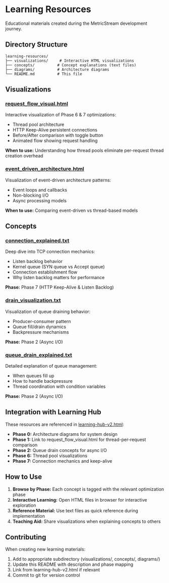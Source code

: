 # Learning Resources

Educational materials created during the MetricStream development journey.

## Directory Structure

```
learning-resources/
├── visualizations/     # Interactive HTML visualizations
├── concepts/          # Concept explanations (text files)
├── diagrams/          # Architecture diagrams
└── README.md          # This file
```

## Visualizations

### [request_flow_visual.html](visualizations/request_flow_visual.html)
Interactive visualization of Phase 6 & 7 optimizations:
- Thread pool architecture
- HTTP Keep-Alive persistent connections
- Before/After comparison with toggle button
- Animated flow showing request handling

**When to use:** Understanding how thread pools eliminate per-request thread creation overhead

### [event_driven_architecture.html](visualizations/event_driven_architecture.html)
Visualization of event-driven architecture patterns:
- Event loops and callbacks
- Non-blocking I/O
- Async processing models

**When to use:** Comparing event-driven vs thread-based models

## Concepts

### [connection_explained.txt](concepts/connection_explained.txt)
Deep dive into TCP connection mechanics:
- Listen backlog behavior
- Kernel queue (SYN queue vs Accept queue)
- Connection establishment flow
- Why listen backlog matters for performance

**Phase:** Phase 7 (HTTP Keep-Alive & Listen Backlog)

### [drain_visualization.txt](concepts/drain_visualization.txt)
Visualization of queue draining behavior:
- Producer-consumer pattern
- Queue fill/drain dynamics
- Backpressure mechanisms

**Phase:** Phase 2 (Async I/O)

### [queue_drain_explained.txt](concepts/queue_drain_explained.txt)
Detailed explanation of queue management:
- When queues fill up
- How to handle backpressure
- Thread coordination with condition variables

**Phase:** Phase 2 (Async I/O)

## Integration with Learning Hub

These resources are referenced in [learning-hub-v2.html](../learning-hub-v2.html):

- **Phase 0:** Architecture diagrams for system design
- **Phase 1:** Link to request_flow_visual.html for thread-per-request comparison
- **Phase 2:** Queue drain concepts for async I/O
- **Phase 6:** Thread pool visualizations
- **Phase 7:** Connection mechanics and keep-alive

## How to Use

1. **Browse by Phase:** Each concept is tagged with the relevant optimization phase
2. **Interactive Learning:** Open HTML files in browser for interactive exploration
3. **Reference Material:** Use text files as quick reference during implementation
4. **Teaching Aid:** Share visualizations when explaining concepts to others

## Contributing

When creating new learning materials:
1. Add to appropriate subdirectory (visualizations/, concepts/, diagrams/)
2. Update this README with description and phase mapping
3. Link from learning-hub-v2.html if relevant
4. Commit to git for version control
